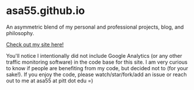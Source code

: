 # asa55.github.io
An asymmetric blend of my personal and professional projects, blog, and philosophy.

[Check out my site here!](https://asa55.github.io)

You'll notice I intentionally did not include Google Analytics (or any other traffic monitoring software) in the code base for this site. I am very curious to know if people are benefiting from my code, but decided not to (for your sake!).
If you enjoy the code, please watch/star/fork/add an issue or reach out to me at asa55 at pitt dot edu =)

